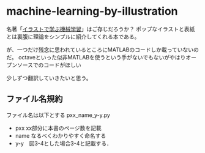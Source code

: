# machine-learning-by-illustration
名著「[イラストで学ぶ機械学習](https://www.amazon.co.jp/%E3%82%A4%E3%83%A9%E3%82%B9%E3%83%88%E3%81%A7%E5%AD%A6%E3%81%B6-%E6%A9%9F%E6%A2%B0%E5%AD%A6%E7%BF%92-%E6%9C%80%E5%B0%8F%E4%BA%8C%E4%B9%97%E6%B3%95%E3%81%AB%E3%82%88%E3%82%8B%E8%AD%98%E5%88%A5%E3%83%A2%E3%83%87%E3%83%AB%E5%AD%A6%E7%BF%92%E3%82%92%E4%B8%AD%E5%BF%83%E3%81%AB-KS%E6%83%85%E5%A0%B1%E7%A7%91%E5%AD%A6%E5%B0%82%E9%96%80%E6%9B%B8-%E6%9D%89%E5%B1%B1/dp/4061538217)」はご存じだろうか？
ポップなイラストと表紙とは裏腹に理論をシンプルに紹介してくれる本である。

が、一つだけ残念に思われているところにMATLABのコードしか載っていないのだ。
octaveといった似非MATLABを使うという手がないでもないがやはりオープンソースでのコードがほしい

少しずつ翻訳していきたいと思う。

## ファイル名規約
ファイル名は以下とする
pxx_name_y-y.py
- pxx xx部分に本書のページ数を記載
- name なるべくわかりやすく命名する
- y-y　図3-4とした場合3-4と記載する．
